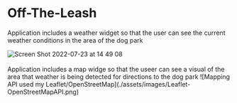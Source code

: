 # Off-The-Leash

Application includes a weather widget so that the user can see the current weather conditions in the area of the dog park

<img width="1706" alt="Screen Shot 2022-07-23 at 14 49 08" src="https://user-images.githubusercontent.com/105763252/180618945-bf2dd397-d348-4cb5-9f65-9b381f4a547f.png">
<br><br>
Application includes a map widge so that the useer can see a visual of the area that weather is being detected for directions to the dog park
![Mapping API used my Leaflet/OpenStreetMap](./assets/images/Leaflet-OpenStreetMapAPI.png)


